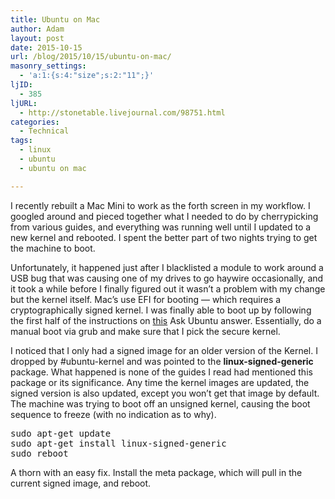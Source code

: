 ```yaml
---
title: Ubuntu on Mac
author: Adam
layout: post
date: 2015-10-15
url: /blog/2015/10/15/ubuntu-on-mac/
masonry_settings:
  - 'a:1:{s:4:"size";s:2:"11";}'
ljID:
  - 385
ljURL:
  - http://stonetable.livejournal.com/98751.html
categories:
  - Technical
tags:
  - linux
  - ubuntu
  - ubuntu on mac

---
```

I recently rebuilt a Mac Mini to work as the forth screen in my workflow. I googled around and pieced together what I needed to do by cherrypicking from various guides, and everything was running well until I updated to a new kernel and rebooted. I spent the better part of two nights trying to get the machine to boot.

Unfortunately, it happened just after I blacklisted a module to work around a USB bug that was causing one of my drives to go haywire occasionally, and it took a while before I finally figured out it wasn&#8217;t a problem with my change but the kernel itself. Mac&#8217;s use EFI for booting &#8212; which requires a cryptographically signed kernel. I was finally able to boot up by following the first half of the instructions on [this][1] Ask Ubuntu answer. Essentially, do a manual boot via grub and make sure that I pick the secure kernel.

I noticed that I only had a signed image for an older version of the Kernel. I dropped by #ubuntu-kernel and was pointed to the **linux-signed-generic** package. What happened is none of the guides I read had mentioned this package or its significance. Any time the kernel images are updated, the signed version is also updated, except you won&#8217;t get that image by default. The machine was trying to boot off an unsigned kernel, causing the boot sequence to freeze (with no indication as to why).

<pre class="lang:sh decode:true " >sudo apt-get update
sudo apt-get install linux-signed-generic
sudo reboot</pre>

A thorn with an easy fix. Install the meta package, which will pull in the current signed image, and reboot.

 [1]: http://askubuntu.com/questions/392723/trying-to-single-install-on-macbook-pro-but-wont-automatically-boot-from-new-os/550027
